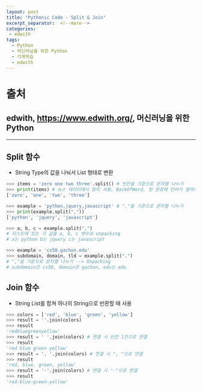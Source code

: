 ```yaml
---
layout: post
title: "Pythonic Code - Split & Join"
excerpt_separator:  <!--more-->
categories:
 - edwith
tags:
  - Python
  - 머신러닝을 위한 Python
  - 기계학습
  - edwith
---
```


<!--more-->

# 출처

## edwith, <https://www.edwith.org/>, 머신러닝을 위한 Python

---

## Split 함수

* String Type의 값을 나눠서 List 형태로 변환

```python
>>> items = 'zero one two three'.split() # 빈칸을 기준으로 문자열 나누기
>>> print(items)​ # 뉴스 데이터에서 많이 사용, BackOfWord, 한 문장에 단어가 얼마나 포함되어 있나
['zero', 'one', 'two', 'three']

>>> example = 'python,jquery,javascript' # ","을 기준으로 문자열 나누기
>>> print(example.split(","))
['python', 'jquery', 'javascript']

>>> a, b, c = example.split(",")​
# 리스트에 있는 각 값을 a, b, c 변수로 unpacking
# a는 python b는 jquery c는 javascript

>>> example = 'cs50.gachon.edu'
>>> subdomain, domain, tld = example.split(".")
# ","을 기준으로 문자열 나누기 --> Unpacking
# subdomain은 cs50, domain은 gachon, edu는 edu
```

## Join 함수

* String List를 합쳐 하나의 String으로 반환할 때 사용

```python
>>> colors = ['red', 'blue', 'green', 'yellow']
>>> result = ''.join(colors)
>>> result
'redbluegreenyellow'
>>> result = ' '.join(colors) # 연결 시 빈칸 1칸으로 연결
>>> result
'red blue green yellow'
>>> result = ', '.join(colors) # 연결 시 ", "으로 연결
>>> result
'red, blue, green, yellow'
>>> result = '-'.join(colors) # 연결 시 "-"으로 연결
>>> result
'red-blue-green-yellow'
```